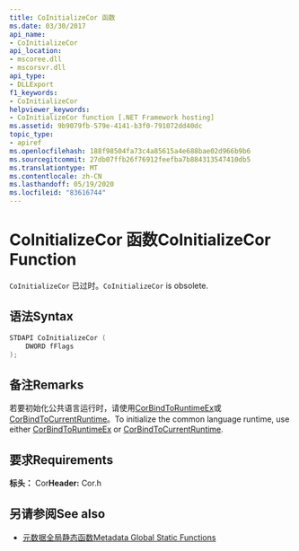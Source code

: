```yaml
---
title: CoInitializeCor 函数
ms.date: 03/30/2017
api_name:
- CoInitializeCor
api_location:
- mscoree.dll
- mscorsvr.dll
api_type:
- DLLExport
f1_keywords:
- CoInitializeCor
helpviewer_keywords:
- CoInitializeCor function [.NET Framework hosting]
ms.assetid: 9b9079fb-579e-4141-b3f0-791072dd40dc
topic_type:
- apiref
ms.openlocfilehash: 188f98504fa73c4a85615a4e688bae02d966b9b6
ms.sourcegitcommit: 27db07ffb26f76912feefba7b884313547410db5
ms.translationtype: MT
ms.contentlocale: zh-CN
ms.lasthandoff: 05/19/2020
ms.locfileid: "83616744"
---
```

# <a name="coinitializecor-function"></a><span data-ttu-id="6bf7c-102">CoInitializeCor 函数</span><span class="sxs-lookup"><span data-stu-id="6bf7c-102">CoInitializeCor Function</span></span>
<span data-ttu-id="6bf7c-103">`CoInitializeCor` 已过时。</span><span class="sxs-lookup"><span data-stu-id="6bf7c-103">`CoInitializeCor` is obsolete.</span></span>  
  
## <a name="syntax"></a><span data-ttu-id="6bf7c-104">语法</span><span class="sxs-lookup"><span data-stu-id="6bf7c-104">Syntax</span></span>  
  
```cpp  
STDAPI CoInitializeCor (  
    DWORD fFlags  
);  
```  
  
## <a name="remarks"></a><span data-ttu-id="6bf7c-105">备注</span><span class="sxs-lookup"><span data-stu-id="6bf7c-105">Remarks</span></span>  
 <span data-ttu-id="6bf7c-106">若要初始化公共语言运行时，请使用[CorBindToRuntimeEx](../../../../docs/framework/unmanaged-api/hosting/corbindtoruntimeex-function.md)或[CorBindToCurrentRuntime](corbindtocurrentruntime-function.md)。</span><span class="sxs-lookup"><span data-stu-id="6bf7c-106">To initialize the common language runtime, use either [CorBindToRuntimeEx](../../../../docs/framework/unmanaged-api/hosting/corbindtoruntimeex-function.md) or [CorBindToCurrentRuntime](corbindtocurrentruntime-function.md).</span></span>  
  
## <a name="requirements"></a><span data-ttu-id="6bf7c-107">要求</span><span class="sxs-lookup"><span data-stu-id="6bf7c-107">Requirements</span></span>  
 <span data-ttu-id="6bf7c-108">**标头：** Cor</span><span class="sxs-lookup"><span data-stu-id="6bf7c-108">**Header:** Cor.h</span></span>  
  
## <a name="see-also"></a><span data-ttu-id="6bf7c-109">另请参阅</span><span class="sxs-lookup"><span data-stu-id="6bf7c-109">See also</span></span>

- [<span data-ttu-id="6bf7c-110">元数据全局静态函数</span><span class="sxs-lookup"><span data-stu-id="6bf7c-110">Metadata Global Static Functions</span></span>](../metadata/metadata-global-static-functions.md)
